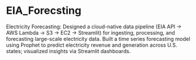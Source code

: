 # EIA_Forecsting
Electricity Forecasting:  Designed a cloud-native data pipeline (EIA API → AWS Lambda → S3 → EC2 → Streamlit) for ingesting,  processing, and forecasting large-scale electricity data.  Built a time series forecasting model using Prophet to predict electricity revenue and generation across U.S.  states; visualized insights via Streamlit dashboards.
